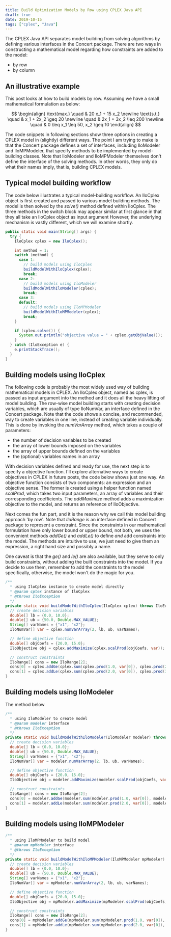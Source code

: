 ```yaml
---
title: Build Optimization Models by Row using CPLEX Java API
draft: true
date: 2019-10-15
tags: ["cplex", "Java"]
---
```


The CPLEX Java API separates model building from solving algorithms by defining various interfaces in the Concert package.
There are two ways in constructing a mathematical model regarding how constraints are added to the model:

* by row
* by column

## An illustrative example
This post looks at how to build models by row.
Assuming we have a small mathematical formulation as below:

$$
\begin{align}
\text{max.} \quad & 20 x_1 + 15 x_2 \newline
\text{s.t.} \quad & x_1 + 2x_2 \geq 20 \newline
\quad & 2x_1 + 3x_2 \leq 200 \newline
\quad & 0 \leq x_1 \leq 50, x_2 \geq 10
\end{align}
$$

The code snippets in following sections show three options in creating a CPLEX model in (slightly) different ways.
The point I am trying to make is that the Concert package defines a set of interfaces, including IloModeler and IloMPModeler, that specify methods to be implemented by model-building classes.
Note that IloModeler and IloMPModeler themselves don't define the interface of the solving methods.
In other words, they only do what their names imply, that is, building CPLEX models.

## Typical model building workflow
The code below illustrates a typical model-building workflow.
An IloCplex object is first created and passed to various model building methods.
The model is then solved by the *solve()* method defined within IloCplex.
The three methods in the switch block may appear similar at first glance in that they all take an IloCplex object as input argument
However, the underlying mechanism is vastly different, which we will examine shortly.

```java
public static void main(String[] args) {
  try {
    IloCplex cplex = new IloCplex();

    int method = 1;
    switch (method) {
      case 1:
        // build models using IloCplex
        buildModelWithIloCplex(cplex);
        break;
      case 2:
        // build models using IloModeler
        buildModelWithIloModeler(cplex);
        break;
      case 3:
      default:
        // build models using IloMPModeler
        buildModelWithIloMPModeler(cplex);
        break;
    }

    if (cplex.solve()) {
      System.out.println("objective value = " + cplex.getObjValue());
    }
  } catch (IloException e) {
    e.printStackTrace();
  }
}
```

## Building models using IloCplex
The following code is probably the most widely used way of building mathematical models in CPLEX.
An IloCplex object, named as cplex, is passed as input argument into the method and it does all the heavy lifting of model building.
The row-wise model building starts with creating decision variables, which are usually of type IloNumVar, an interface defined in the Concert package.
Note that the code shows a concise, and recommended, way to create variables in one line, instead of creating variable individually.
This is done by invoking the *numVarArray* method, which takes a couple of parameters:

* the number of decision variables to be created
* the array of lower bounds imposed on the variables
* the array of upper bounds defined on the variables
* the (optional) variables names in an array

With decision variables defined and ready for use, the next step is to specify a objective function.
I'll explore alternative ways to create objectives in CPLEX in future posts, the code below shows just one way.
An objective function consists of two components: an expression and an objective sense.
The former is created using a helper function named *scalProd*, which takes two input parameters, an array of variables and their corresponding coefficients. 
The *addMaximize* method adds a maximization objective to the model, and returns an reference of IloObjective.

Next comes the fun part, and it is the reason why we call this model building approach 'by row'.
Note that *IloRange* is an interface defined in Concert package to represent a constraint.
Since the constraints in our mathematical formulation have only lower bound or upper bound, not both, we uses the convenient methods *addGe()* and *addLe()* to define *and* add constraints into the model.
The methods are intuitive to use, we just need to give them an expression, a right hand size and possibly a name.

One caveat is that the *ge()* and *le()* are also available, but they serve to only build constraints, without adding the built constraints into the model.
If you decide to use them, remember to add the constraints to the model specifically, otherwise, the model won't do the magic for you.

```java
/**
  * using IloCplex instance to create model directly
  * @param cplex instance of IloCplex
  * @throws IloException
  */
private static void buildModelWithIloCplex(IloCplex cplex) throws IloException {
  // create decision variables
  double[] lb = {0.0, 10.0};
  double[] ub = {50.0, Double.MAX_VALUE};
  String[] varNames = {"x1", "x2"};
  IloNumVar[] var = cplex.numVarArray(2, lb, ub, varNames);

  // define objective function
  double[] objCoefs = {20.0, 15.0};
  IloObjective obj = cplex.addMaximize(cplex.scalProd(objCoefs, var));

  // construct constraints
  IloRange[] cons = new IloRange[2];
  cons[0] = cplex.addGe(cplex.sum(cplex.prod(1.0, var[0]), cplex.prod(2.0, var[1])), 20.0, "c1");
  cons[1] = cplex.addLe(cplex.sum(cplex.prod(2.0, var[0]), cplex.prod(3.0, var[1])), 200.0, "c2");
}
```


## Building models using IloModeler
The method below 

```java
/**
  * using IloModeler to create model
  * @param modeler interface
  * @throws IloException
  */
private static void buildModelWithIloModeler(IloModeler modeler) throws IloException {
  // create decision variables
  double[] lb = {0.0, 10.0};
  double[] ub = {50.0, Double.MAX_VALUE};
  String[] varNames = {"x1", "x2"};
  IloNumVar[] var = modeler.numVarArray(2, lb, ub, varNames);

  // define objective function
  double[] objCoefs = {20.0, 15.0};
  IloObjective obj = modeler.addMaximize(modeler.scalProd(objCoefs, var));

  // construct constraints
  IloRange[] cons = new IloRange[2];
  cons[0] = modeler.addGe(modeler.sum(modeler.prod(1.0, var[0]), modeler.prod(2.0, var[1])), 20.0, "c1");
  cons[1] = modeler.addLe(modeler.sum(modeler.prod(2.0, var[0]), modeler.prod(3.0, var[1])), 200.0, "c2");
}
```

## Building models using IloMPModeler
```java
/**
  * using IloMPModeler to build model
  * @param mpModeler interface
  * @throws IloException
  */
private static void buildModelWithIloMPModeler(IloMPModeler mpModeler) throws IloException {
  // create decision variables
  double[] lb = {0.0, 10.0};
  double[] ub = {50.0, Double.MAX_VALUE};
  String[] varNames = {"x1", "x2"};
  IloNumVar[] var = mpModeler.numVarArray(2, lb, ub, varNames);

  // define objective function
  double[] objCoefs = {20.0, 15.0};
  IloObjective obj = mpModeler.addMaximize(mpModeler.scalProd(objCoefs, var));

  // construct constraints
  IloRange[] cons = new IloRange[2];
  cons[0] = mpModeler.addGe(mpModeler.sum(mpModeler.prod(1.0, var[0]), mpModeler.prod(2.0, var[1])), 20.0, "c1");
  cons[1] = mpModeler.addLe(mpModeler.sum(mpModeler.prod(2.0, var[0]), mpModeler.prod(3.0, var[1])), 200.0, "c2");
}
```